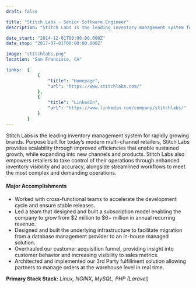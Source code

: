 ```yaml
---
draft: false

title: "Stitch Labs - Senior Software Engineer"
description: "Stitch Labs is the leading inventory management system for rapidly growing brands. Purpose built for today’s modern multi-channel retailers, Stitch Labs provides scalability through improved efficiencies that enable sustained growth, while expanding into new channels and products. Stitch Labs also empowers retailers to take control of their operations through enhanced inventory visibility and accuracy, alongside streamlined workflows to meet the most complex and demanding operations."

date_start: "2014-12-01T00:00:00.000Z"
date_stop: "2017-07-01T00:00:00.000Z"

image: "stitchlabs.png"
location: "San Francisco, CA"

links:  [
            {
                "title": "Homepage",
                "url": "https://www.stitchlabs.com/"
            },
            {
                "title": "LinkedIn",
                "url": "https://www.linkedin.com/company/stitchlabs/"
            }
        ]
---
```


Stitch Labs is the leading inventory management system for rapidly growing brands. Purpose built for today’s modern multi-channel retailers, Stitch Labs provides scalability through improved efficiencies that enable sustained growth, while expanding into new channels and products. Stitch Labs also empowers retailers to take control of their operations through enhanced inventory visibility and accuracy, alongside streamlined workflows to meet the most complex and demanding operations.

#### Major Accomplishments 
* Worked with cross-functional teams to accelerate the development cycle and ensure stable releases.
* Led a team that designed and built a subscription model enabling the company to grow from $2 million to $6+ million in annual recurring revenue.
* Designed and built the underlying infrastructure to facilitate migration from a database management provider to an in-house managed solution.
* Overhauled our customer acquisition funnel, providing insight into customer behavior and increasing visibility to sales metrics.
* Architected and implemented our 3rd Party fulfillment solution allowing partners to manage orders at the warehouse level in real time.

**Primary Stack Stack:** *Linux, NGINX, MySQL, PHP (Laravel)*
